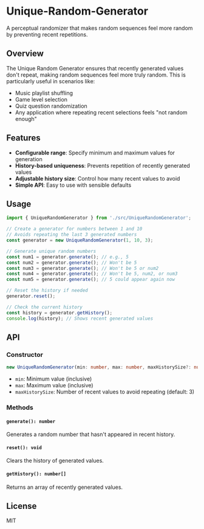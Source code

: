 # Unique-Random-Generator

A perceptual randomizer that makes random sequences feel more random by preventing recent repetitions.

## Overview

The Unique Random Generator ensures that recently generated values don't repeat, making random sequences feel more truly random. This is particularly useful in scenarios like:

- Music playlist shuffling
- Game level selection
- Quiz question randomization
- Any application where repeating recent selections feels "not random enough"

## Features

- **Configurable range**: Specify minimum and maximum values for generation
- **History-based uniqueness**: Prevents repetition of recently generated values
- **Adjustable history size**: Control how many recent values to avoid
- **Simple API**: Easy to use with sensible defaults

## Usage

```typescript
import { UniqueRandomGenerator } from './src/UniqueRandomGenerator';

// Create a generator for numbers between 1 and 10
// Avoids repeating the last 3 generated numbers
const generator = new UniqueRandomGenerator(1, 10, 3);

// Generate unique random numbers
const num1 = generator.generate(); // e.g., 5
const num2 = generator.generate(); // Won't be 5
const num3 = generator.generate(); // Won't be 5 or num2
const num4 = generator.generate(); // Won't be 5, num2, or num3
const num5 = generator.generate(); // 5 could appear again now

// Reset the history if needed
generator.reset();

// Check the current history
const history = generator.getHistory();
console.log(history); // Shows recent generated values
```

## API

### Constructor

```typescript
new UniqueRandomGenerator(min: number, max: number, maxHistorySize?: number)
```

- `min`: Minimum value (inclusive)
- `max`: Maximum value (inclusive)
- `maxHistorySize`: Number of recent values to avoid repeating (default: 3)

### Methods

#### `generate(): number`

Generates a random number that hasn't appeared in recent history.

#### `reset(): void`

Clears the history of generated values.

#### `getHistory(): number[]`

Returns an array of recently generated values.

## License

MIT
